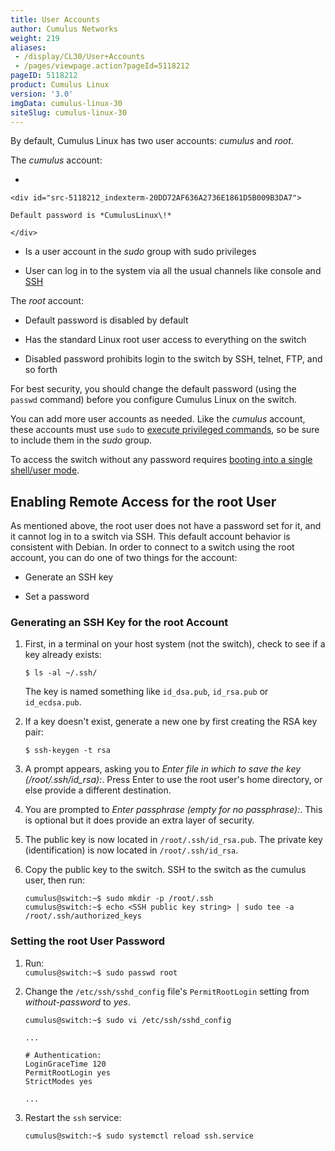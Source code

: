 ```yaml
---
title: User Accounts
author: Cumulus Networks
weight: 219
aliases:
 - /display/CL30/User+Accounts
 - /pages/viewpage.action?pageId=5118212
pageID: 5118212
product: Cumulus Linux
version: '3.0'
imgData: cumulus-linux-30
siteSlug: cumulus-linux-30
---
```

By default, Cumulus Linux has two user accounts: *cumulus* and *root*.

The *cumulus* account:

  - 
    
    <div id="src-5118212_indexterm-20DD72AF636A2736E1861D5B009B3DA7">
    
    Default password is *CumulusLinux\!*
    
    </div>

  - Is a user account in the *sudo* group with sudo privileges

  - User can log in to the system via all the usual channels like
    console and
    [SSH](/version/cumulus-linux-30/System-Management/Authentication-Authorization-and-Accounting/SSH-for-Remote-Access)

The *root* account:

  - Default password is disabled by default

  - Has the standard Linux root user access to everything on the switch

  - Disabled password prohibits login to the switch by SSH, telnet, FTP,
    and so forth

For best security, you should change the default password (using the
`passwd` command) before you configure Cumulus Linux on the switch.

You can add more user accounts as needed. Like the *cumulus* account,
these accounts must use `sudo` to [execute privileged
commands](/version/cumulus-linux-30/System-Management/Authentication-Authorization-and-Accounting/Using-sudo-to-Delegate-Privileges),
so be sure to include them in the *sudo* group.

To access the switch without any password requires [booting into a
single shell/user
mode](/version/cumulus-linux-30/Monitoring-and-Troubleshooting/Single-User-Mode-Boot-Recovery).

## Enabling Remote Access for the root User

As mentioned above, the root user does not have a password set for it,
and it cannot log in to a switch via SSH. This default account behavior
is consistent with Debian. In order to connect to a switch using the
root account, you can do one of two things for the account:

  - Generate an SSH key

  - Set a password

### Generating an SSH Key for the root Account

1.  First, in a terminal on your host system (not the switch), check to
    see if a key already exists:
    
        $ ls -al ~/.ssh/
    
    The key is named something like `id_dsa.pub`, `id_rsa.pub` or
    `id_ecdsa.pub`.

2.  If a key doesn't exist, generate a new one by first creating the RSA
    key pair:
    
        $ ssh-keygen -t rsa

3.  A prompt appears, asking you to *Enter file in which to save the key
    (/root/.ssh/id\_rsa):*. Press Enter to use the root user's home
    directory, or else provide a different destination.

4.  You are prompted to *Enter passphrase (empty for no passphrase):*.
    This is optional but it does provide an extra layer of security.

5.  The public key is now located in `/root/.ssh/id_rsa.pub`. The
    private key (identification) is now located in `/root/.ssh/id_rsa`.

6.  Copy the public key to the switch. SSH to the switch as the cumulus
    user, then run:
    
        cumulus@switch:~$ sudo mkdir -p /root/.ssh
        cumulus@switch:~$ echo <SSH public key string> | sudo tee -a /root/.ssh/authorized_keys

### Setting the root User Password

1.  Run:  
    `cumulus@switch:~$ sudo passwd root`

2.  Change the `/etc/ssh/sshd_config` file's `PermitRootLogin` setting
    from *without-password* to *yes*.
    
    ``` 
    cumulus@switch:~$ sudo vi /etc/ssh/sshd_config
    
    ... 
          
    # Authentication:
    LoginGraceTime 120
    PermitRootLogin yes
    StrictModes yes
          
    ...    
    ```

3.  Restart the `ssh` service:
    
        cumulus@switch:~$ sudo systemctl reload ssh.service

<article id="html-search-results" class="ht-content" style="display: none;">

</article>

<footer id="ht-footer">

</footer>
